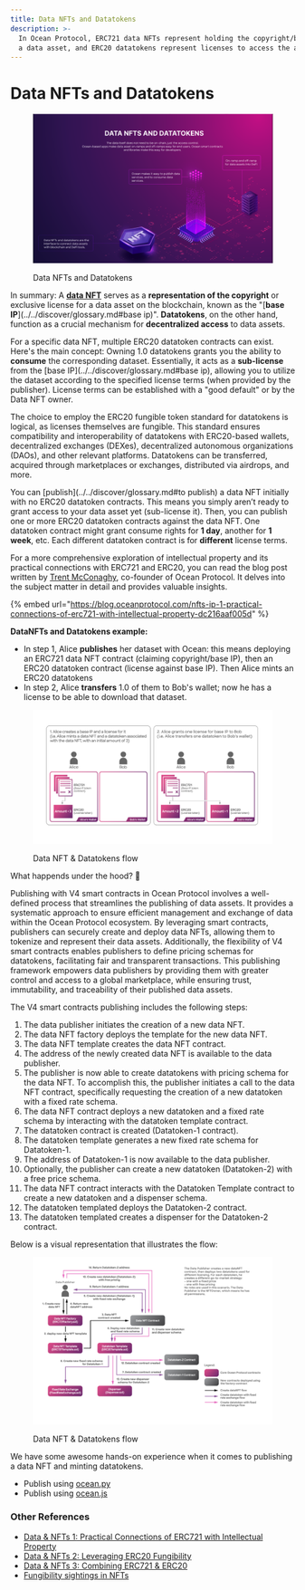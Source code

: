 ```yaml
---
title: Data NFTs and Datatokens
description: >-
  In Ocean Protocol, ERC721 data NFTs represent holding the copyright/base IP of
  a data asset, and ERC20 datatokens represent licenses to access the assets.
---
```


# Data NFTs and Datatokens

<figure><img src="../../.gitbook/assets/architecture/DataNFT&Datatokens.png" alt=""><figcaption><p>Data NFTs and Datatokens</p></figcaption></figure>

In summary: A [**data NFT**](data-nfts.md) serves as a **representation of the copyright** or exclusive license for a data asset on the blockchain, known as the "\[**base IP**]\(../../discover/glossary.md#base ip)". **Datatokens**, on the other hand, function as a crucial mechanism for **decentralized access** to data assets.

For a specific data NFT, multiple ERC20 datatoken contracts can exist. Here's the main concept: Owning 1.0 datatokens grants you the ability to **consume** the corresponding dataset. Essentially, it acts as a **sub-license** from the \[base IP]\(../../discover/glossary.md#base ip), allowing you to utilize the dataset according to the specified license terms (when provided by the publisher). License terms can be established with a "good default" or by the Data NFT owner.

The choice to employ the ERC20 fungible token standard for datatokens is logical, as licenses themselves are fungible. This standard ensures compatibility and interoperability of datatokens with ERC20-based wallets, decentralized exchanges (DEXes), decentralized autonomous organizations (DAOs), and other relevant platforms. Datatokens can be transferred, acquired through marketplaces or exchanges, distributed via airdrops, and more.

You can \[publish]\(../../discover/glossary.md#to publish) a data NFT initially with no ERC20 datatoken contracts. This means you simply aren’t ready to grant access to your data asset yet (sub-license it). Then, you can publish one or more ERC20 datatoken contracts against the data NFT. One datatoken contract might grant consume rights for **1 day**, another for **1 week**, etc. Each different datatoken contract is for **different** license terms.

For a more comprehensive exploration of intellectual property and its practical connections with ERC721 and ERC20, you can read the blog post written by [Trent McConaghy](http://www.trent.st/), co-founder of Ocean Protocol. It delves into the subject matter in detail and provides valuable insights.

{% embed url="https://blog.oceanprotocol.com/nfts-ip-1-practical-connections-of-erc721-with-intellectual-property-dc216aaf005d" %}

**DataNFTs and Datatokens example:**

* In step 1, Alice **publishes** her dataset with Ocean: this means deploying an ERC721 data NFT contract (claiming copyright/base IP), then an ERC20 datatoken contract (license against base IP). Then Alice mints an ERC20 datatokens
* In step 2, Alice **transfers** 1.0 of them to Bob's wallet; now he has a license to be able to download that dataset.

<figure><img src="../../.gitbook/assets/architecture/datanfts_and_datatokens_flow.png" alt=""><figcaption><p>Data NFT &#x26; Datatokens flow</p></figcaption></figure>

What happends under the hood? 🤔

Publishing with V4 smart contracts in Ocean Protocol involves a well-defined process that streamlines the publishing of data assets. It provides a systematic approach to ensure efficient management and exchange of data within the Ocean Protocol ecosystem. By leveraging smart contracts, publishers can securely create and deploy data NFTs, allowing them to tokenize and represent their data assets. Additionally, the flexibility of V4 smart contracts enables publishers to define pricing schemas for datatokens, facilitating fair and transparent transactions. This publishing framework empowers data publishers by providing them with greater control and access to a global marketplace, while ensuring trust, immutability, and traceability of their published data assets.

The V4 smart contracts publishing includes the following steps:

1. The data publisher initiates the creation of a new data NFT.
2. The data NFT factory deploys the template for the new data NFT.
3. The data NFT template creates the data NFT contract.
4. The address of the newly created data NFT is available to the data publisher.
5. The publisher is now able to create datatokens with pricing schema for the data NFT. To accomplish this, the publisher initiates a call to the data NFT contract, specifically requesting the creation of a new datatoken with a fixed rate schema.
6. The data NFT contract deploys a new datatoken and a fixed rate schema by interacting with the datatoken template contract.
7. The datatoken contract is created (Datatoken-1 contract).
8. The datatoken template generates a new fixed rate schema for Datatoken-1.
9. The address of Datatoken-1 is now available to the data publisher.
10. Optionally, the publisher can create a new datatoken (Datatoken-2) with a free price schema.
11. The data NFT contract interacts with the Datatoken Template contract to create a new datatoken and a dispenser schema.
12. The datatoken templated deploys the Datatoken-2 contract.
13. The datatoken templated creates a dispenser for the Datatoken-2 contract.

Below is a visual representation that illustrates the flow:

<figure><img src="../../.gitbook/assets/contracts/publish_detailed_flow.png" alt=""><figcaption><p>Data NFT &#x26; Datatokens flow</p></figcaption></figure>

We have some awesome hands-on experience when it comes to publishing a data NFT and minting datatokens.

* Publish using [ocean.py](../ocean.py/publish-flow.md)
* Publish using [ocean.js](../ocean.js/publish.md)

### Other References

* [Data & NFTs 1: Practical Connections of ERC721 with Intellectual Property](https://blog.oceanprotocol.com/nfts-ip-1-practical-connections-of-erc721-with-intellectual-property-dc216aaf005d)
* [Data & NFTs 2: Leveraging ERC20 Fungibility](https://blog.oceanprotocol.com/nfts-ip-2-leveraging-erc20-fungibility-bcee162290e3)
* [Data & NFTs 3: Combining ERC721 & ERC20](https://blog.oceanprotocol.com/nfts-ip-3-combining-erc721-erc20-b69ea659115e)
* [Fungibility sightings in NFTs](https://blog.oceanprotocol.com/on-difficult-to-explain-fungibility-sightings-in-nfts-26bc18620f70)
